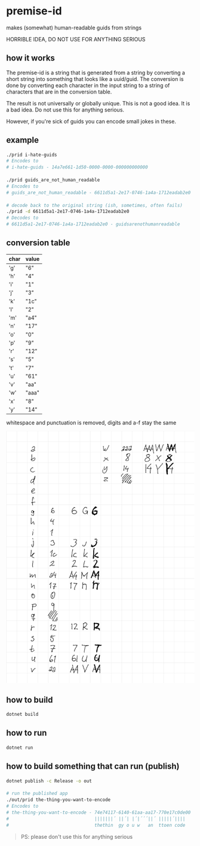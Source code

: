 # premise-id
makes (somewhat) human-readable guids from strings

HORRIBLE IDEA, DO NOT USE FOR ANYTHING SERIOUS

## how it works

The premise-id is a string that is generated from a string by converting a short string
into something that looks like a uuid/guid. The conversion is done by converting each
character in the input string to a string of characters that are in the conversion table.

The result is not universally or globally unique. This is not a good idea. It is a bad idea.
Do not use this for anything serious.

However, if you're sick of guids you can encode small jokes in these.

## example

```bash
./prid i-hate-guids
# Encodes to
# i-hate-guids - 14a7e661-1d50-0000-0000-000000000000

./prid guids_are_not_human_readable
# Encodes to
# guids_are_not_human_readable - 6611d5a1-2e17-0746-1a4a-1712eadab2e0

# decode back to the original string (ish, sometimes, often fails)
./prid -d 6611d5a1-2e17-0746-1a4a-1712eadab2e0
# Decodes to
# 6611d5a1-2e17-0746-1a4a-1712eadab2e0 - guidsarenothumanreadable
```

## conversion table

| char | value |
|------|-------|
| 'g'  | "6"   |
| 'h'  | "4"   |
| 'i'  | "1"   |
| 'j'  | "3"   |
| 'k'  | "1c"  |
| 'l'  | "2"   |
| 'm'  | "a4"  |
| 'n'  | "17"  |
| 'o'  | "0"   |
| 'p'  | "9"   |
| 'r'  | "12"  |
| 's'  | "5"   |
| 't'  | "7"   |
| 'u'  | "61"  |
| 'v'  | "aa"  |
| 'w'  | "aaa" |
| 'x'  | "8"   |
| 'y'  | "14"  |

whitespace and punctuation is removed, digits and a-f stay the same

![sketch showing why the values were chosen](./images/premise-id.png)

## how to build

```bash
dotnet build
```

## how to run

```bash
dotnet run
```

## how to build something that can run (publish)

```bash
dotnet publish -c Release -o out

# run the published app
./out/prid the-thing-you-want-to-encode
# Encodes to
# the-thing-you-want-to-encode - 74e74117-6140-61aa-aa17-770e17c0de00
#                                |||||||´ ||´| |´|´´´||´ |||||´||||
#                                thethin  gy o u w   an  ttoen code
```

> PS: please don't use this for anything serious
